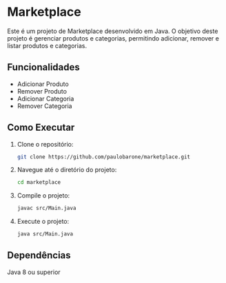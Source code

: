 # Marketplace

Este é um projeto de Marketplace desenvolvido em Java. O objetivo deste projeto é gerenciar produtos e categorias, permitindo adicionar, remover e listar produtos e categorias.

## Funcionalidades

- Adicionar Produto
- Remover Produto
- Adicionar Categoria
- Remover Categoria

## Como Executar

1. Clone o repositório:
      ```sh
      git clone https://github.com/paulobarone/marketplace.git
      ```

2. Navegue até o diretório do projeto:
      ```sh
      cd marketplace
      ```

3. Compile o projeto:
     ```sh
     javac src/Main.java
     ```

4. Execute o projeto:
     ```sh
     java src/Main.java
     ```

## Dependências

Java 8 ou superior
